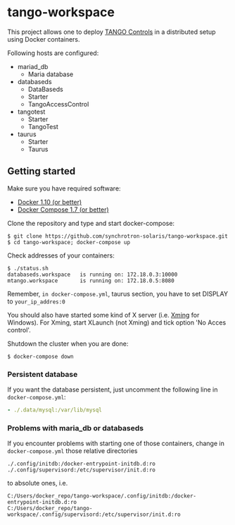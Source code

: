 # tango-workspace

This project allows one to deploy
[TANGO Controls](http://www.tango-controls.org/) in a distributed setup
using Docker containers.

Following hosts are configured:

* mariad_db
  * Maria database
* databaseds
  * DataBaseds
  * Starter
  * TangoAccessControl
* tangotest
  * Starter
  * TangoTest
* taurus
  * Starter
  * Taurus

## Getting started

Make sure you have required software:

* [Docker 1.10 (or better)](https://docs.docker.com/engine/installation/)
* [Docker Compose 1.7 (or better)](https://docs.docker.com/compose/install/)

Clone the repository and type and start docker-compose:

```
$ git clone https://github.com/synchrotron-solaris/tango-workspace.git
$ cd tango-workspace; docker-compose up
```

Check addresses of your containers:

```
$ ./status.sh
databaseds.workspace   is running on: 172.18.0.3:10000
mtango.workspace       is running on: 172.18.0.5:8080
```

Remember, `in docker-compose.yml`, taurus section, you have to set DISPLAY 
to `your_ip_addres:0`

You should also have started some kind of X server (i.e. 
[Xming](https://sourceforge.net/projects/xming/) for Windows).
For Xming, start XLaunch (not Xming) and tick option 'No Acces control'.


Shutdown the cluster when you are done:

```
$ docker-compose down
```

### Persistent database

If you want the database persistent, just uncomment the following line in
`docker-compose.yml`:

```yaml
- ./.data/mysql:/var/lib/mysql
```
 ### Problems with maria_db or databaseds
 If you encounter problems with starting one of those containers, change in 
 `docker-compose.yml` those relative directories
 ```
./.config/initdb:/docker-entrypoint-initdb.d:ro
./.config/supervisord:/etc/supervisor/init.d:ro
```
to absolute ones, i.e.
 ```
C:/Users/docker_repo/tango-workspace/.config/initdb:/docker-entrypoint-initdb.d:ro
C:/Users/docker_repo/tango-workspace/.config/supervisord:/etc/supervisor/init.d:ro
```
